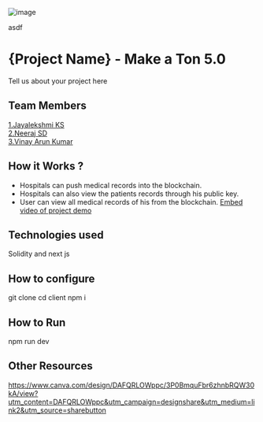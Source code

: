 ![image](https://user-images.githubusercontent.com/92361680/197824476-464d420d-26a6-4df5-aef3-99214fac1388.png)

asdf


# {Project Name} - Make a Ton 5.0
Tell us about your project here

## Team Members
[1.Jayalekshmi KS](https://github.com/Jayalekshmiks112)   
[2.Neeraj SD](https://github.com/Neeraj-SD)   
[3.Vinay Arun Kumar](https://github.com/VakuTheDaku)   

## How it Works ?
* Hospitals can push medical records into the blockchain.
* Hospitals can also view the patients records through his public key.
* User can view all medical records of his from the blockchain.
[Embed video of project demo](https://www.loom.com/share/e8b220bef9e84e0198c87fa5e854d15d)

## Technologies used
Solidity and next js

## How to configure
git clone
cd client
npm i

## How to Run
npm run dev

## Other Resources
https://www.canva.com/design/DAFQRLOWppc/3P0BmquFbr6zhnbRQW30kA/view?utm_content=DAFQRLOWppc&utm_campaign=designshare&utm_medium=link2&utm_source=sharebutton

